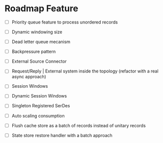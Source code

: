 # Roadmap Feature

- [ ] Priority queue feature to process unordered records
- [ ] Dynamic windowing size
- [ ] Dead letter queue mecanism
- [ ] Backpressure pattern
- [ ] External Source Connector
- [ ] Request/Reply | External system inside the topology (refactor with a real async approach)
- [ ] Session Windows
- [ ] Dynamic Session Windows
- [ ] Singleton Registered SerDes
- [ ] Auto scaling consumption


- [ ] Flush cache store as a batch of records instead of unitary records
- [ ] State store restore handler with a batch approach